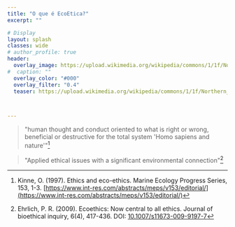```yaml
---
title: "O que é EcoEtica?"
excerpt: ""

# Display
layout: splash
classes: wide
# author_profile: true
header:
  overlay_image: https://upload.wikimedia.org/wikipedia/commons/1/1f/Northern_Royal_Albatross_Taiaroa_Head_Nov_2008_2.jpg
#  caption: ""
  overlay_color: "#000"
  overlay_filter: "0.4"
  teaser: https://upload.wikimedia.org/wikipedia/commons/1/1f/Northern_Royal_Albatross_Taiaroa_Head_Nov_2008_2.jpg



---
```


> "human thought and conduct oriented to what is right or wrong, beneficial or destructive for the total system 'Homo sapiens and nature'"[^1]


> "Applied ethical issues with a significant environmental connection"[^2]



[^1]:Kinne, O. (1997). Ethics and eco-ethics. Marine Ecology Progress Series, 153, 1-3. [https://www.int-res.com/abstracts/meps/v153/editorial/](https://www.int-res.com/abstracts/meps/v153/editorial/)
[^2]:Ehrlich, P. R. (2009). Ecoethics: Now central to all ethics. Journal of bioethical inquiry, 6(4), 417-436. DOI: [10.1007/s11673-009-9197-7](https://sci-hub.se/10.1007/s11673-009-9197-7)
